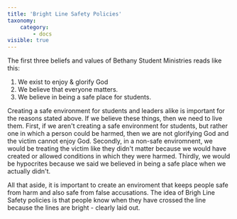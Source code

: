 ```yaml
---
title: 'Bright Line Safety Policies'
taxonomy:
    category:
        - docs
visible: true
---
```


The first three beliefs and values of Bethany Student Ministries reads like this: 
1. We exist to enjoy & glorify God
2. We believe that everyone matters.
3. We believe in being a safe place for students. 

Creating a safe environment for students and leaders alike is important for the reasons stated above. If we believe these things, then we need to live them. First, if we aren't creating a safe environment for students, but rather one in which a person could be harmed, then we are not glorifying God and the victim cannot enjoy God. Secondly, in a non-safe enviromnent, we would be treating the victim like they didn't matter because we would have created or allowed conditions in which they were harmed. Thirdly, we would be hypocrites because we said we believed in being a safe place when we actually didn't. 

All that aside, it is important to create an enviroment that keeps people safe from harm and also safe from false accusations. The idea of Brigh Line Safety policies is that people know when they have crossed the line because the lines are bright - clearly laid out. 